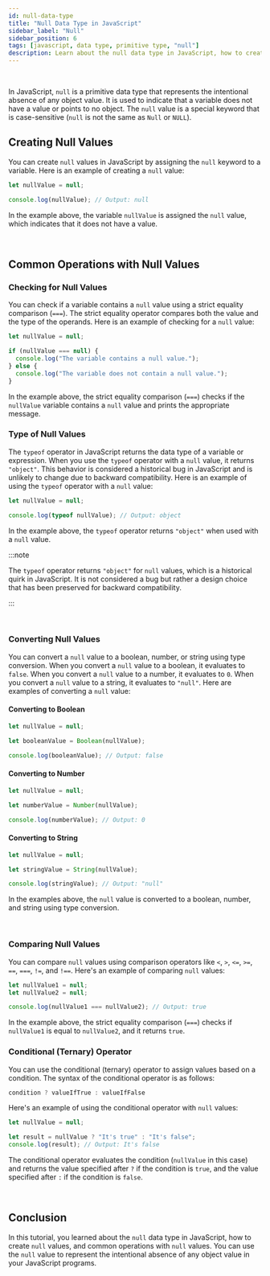 ```yaml
---
id: null-data-type
title: "Null Data Type in JavaScript"
sidebar_label: "Null"
sidebar_position: 6
tags: [javascript, data type, primitive type, "null"]
description: Learn about the null data type in JavaScript, how to create null values, and common operations with null values.
---
```


<AdsComponent />

<br />

In JavaScript, `null` is a primitive data type that represents the intentional absence of any object value. It is used to indicate that a variable does not have a value or points to no object. The `null` value is a special keyword that is case-sensitive (`null` is not the same as `Null` or `NULL`).

## Creating Null Values

You can create `null` values in JavaScript by assigning the `null` keyword to a variable. Here is an example of creating a `null` value:

```javascript title="app.js"
let nullValue = null;

console.log(nullValue); // Output: null
```

In the example above, the variable `nullValue` is assigned the `null` value, which indicates that it does not have a value.

<AdsComponent />

<br />

## Common Operations with Null Values

### Checking for Null Values

You can check if a variable contains a `null` value using a strict equality comparison (`===`). The strict equality operator compares both the value and the type of the operands. Here is an example of checking for a `null` value:

```javascript title="app.js"
let nullValue = null;

if (nullValue === null) {
  console.log("The variable contains a null value.");
} else {
  console.log("The variable does not contain a null value.");
}
```

In the example above, the strict equality comparison (`===`) checks if the `nullValue` variable contains a `null` value and prints the appropriate message.

### Type of Null Values

The `typeof` operator in JavaScript returns the data type of a variable or expression. When you use the `typeof` operator with a `null` value, it returns `"object"`. This behavior is considered a historical bug in JavaScript and is unlikely to change due to backward compatibility. Here is an example of using the `typeof` operator with a `null` value:

```javascript title="app.js"
let nullValue = null;

console.log(typeof nullValue); // Output: object
```

In the example above, the `typeof` operator returns `"object"` when used with a `null` value.

:::note

The `typeof` operator returns `"object"` for `null` values, which is a historical quirk in JavaScript. It is not considered a bug but rather a design choice that has been preserved for backward compatibility.

:::

<AdsComponent />

<br />

### Converting Null Values

You can convert a `null` value to a boolean, number, or string using type conversion. When you convert a `null` value to a boolean, it evaluates to `false`. When you convert a `null` value to a number, it evaluates to `0`. When you convert a `null` value to a string, it evaluates to `"null"`. Here are examples of converting a `null` value:

#### Converting to Boolean

```javascript title="app.js"
let nullValue = null;

let booleanValue = Boolean(nullValue);

console.log(booleanValue); // Output: false
```

#### Converting to Number

```javascript title="app.js"
let nullValue = null;

let numberValue = Number(nullValue);

console.log(numberValue); // Output: 0
```

#### Converting to String

```javascript title="app.js"
let nullValue = null;

let stringValue = String(nullValue);

console.log(stringValue); // Output: "null"
```

In the examples above, the `null` value is converted to a boolean, number, and string using type conversion.

<AdsComponent />

<br />

### Comparing Null Values

You can compare `null` values using comparison operators like `<`, `>`, `<=`, `>=`, `==`, `===`, `!=`, and `!==`. Here's an example of comparing `null` values:

```javascript title="app.js"
let nullValue1 = null;
let nullValue2 = null;

console.log(nullValue1 === nullValue2); // Output: true
```

In the example above, the strict equality comparison (`===`) checks if `nullValue1` is equal to `nullValue2`, and it returns `true`.

### Conditional (Ternary) Operator

You can use the conditional (ternary) operator to assign values based on a condition. The syntax of the conditional operator is as follows:

```javascript
condition ? valueIfTrue : valueIfFalse
```

Here's an example of using the conditional operator with `null` values:

```javascript title="app.js"
let nullValue = null;

let result = nullValue ? "It's true" : "It's false";
console.log(result); // Output: It's false
```

The conditional operator evaluates the condition (`nullValue` in this case) and returns the value specified after `?` if the condition is `true`, and the value specified after `:` if the condition is `false`.

<AdsComponent />

<br />

## Conclusion

In this tutorial, you learned about the `null` data type in JavaScript, how to create `null` values, and common operations with `null` values. You can use the `null` value to represent the intentional absence of any object value in your JavaScript programs.